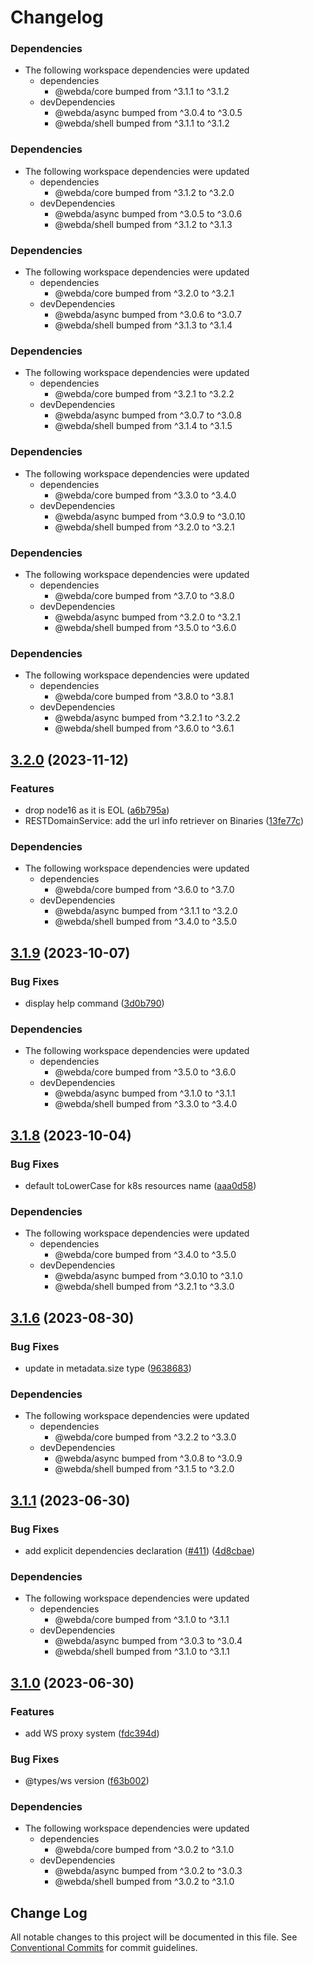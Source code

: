 # Changelog

### Dependencies

* The following workspace dependencies were updated
  * dependencies
    * @webda/core bumped from ^3.1.1 to ^3.1.2
  * devDependencies
    * @webda/async bumped from ^3.0.4 to ^3.0.5
    * @webda/shell bumped from ^3.1.1 to ^3.1.2

### Dependencies

* The following workspace dependencies were updated
  * dependencies
    * @webda/core bumped from ^3.1.2 to ^3.2.0
  * devDependencies
    * @webda/async bumped from ^3.0.5 to ^3.0.6
    * @webda/shell bumped from ^3.1.2 to ^3.1.3

### Dependencies

* The following workspace dependencies were updated
  * dependencies
    * @webda/core bumped from ^3.2.0 to ^3.2.1
  * devDependencies
    * @webda/async bumped from ^3.0.6 to ^3.0.7
    * @webda/shell bumped from ^3.1.3 to ^3.1.4

### Dependencies

* The following workspace dependencies were updated
  * dependencies
    * @webda/core bumped from ^3.2.1 to ^3.2.2
  * devDependencies
    * @webda/async bumped from ^3.0.7 to ^3.0.8
    * @webda/shell bumped from ^3.1.4 to ^3.1.5

### Dependencies

* The following workspace dependencies were updated
  * dependencies
    * @webda/core bumped from ^3.3.0 to ^3.4.0
  * devDependencies
    * @webda/async bumped from ^3.0.9 to ^3.0.10
    * @webda/shell bumped from ^3.2.0 to ^3.2.1

### Dependencies

* The following workspace dependencies were updated
  * dependencies
    * @webda/core bumped from ^3.7.0 to ^3.8.0
  * devDependencies
    * @webda/async bumped from ^3.2.0 to ^3.2.1
    * @webda/shell bumped from ^3.5.0 to ^3.6.0

### Dependencies

* The following workspace dependencies were updated
  * dependencies
    * @webda/core bumped from ^3.8.0 to ^3.8.1
  * devDependencies
    * @webda/async bumped from ^3.2.1 to ^3.2.2
    * @webda/shell bumped from ^3.6.0 to ^3.6.1

## [3.2.0](https://github.com/loopingz/webda.io/compare/gcp-v3.1.9...gcp-v3.2.0) (2023-11-12)


### Features

* drop node16 as it is EOL ([a6b795a](https://github.com/loopingz/webda.io/commit/a6b795a76e5089a0cf81269c49e00131bc17c1a9))
* RESTDomainService: add the url info retriever on Binaries ([13fe77c](https://github.com/loopingz/webda.io/commit/13fe77ccd0082432ea79ec9b7c32ac261cebeb01))


### Dependencies

* The following workspace dependencies were updated
  * dependencies
    * @webda/core bumped from ^3.6.0 to ^3.7.0
  * devDependencies
    * @webda/async bumped from ^3.1.1 to ^3.2.0
    * @webda/shell bumped from ^3.4.0 to ^3.5.0

## [3.1.9](https://github.com/loopingz/webda.io/compare/gcp-v3.1.8...gcp-v3.1.9) (2023-10-07)


### Bug Fixes

* display help command ([3d0b790](https://github.com/loopingz/webda.io/commit/3d0b79090f1fc23e3d02a7e7b0c3ce023f85f586))


### Dependencies

* The following workspace dependencies were updated
  * dependencies
    * @webda/core bumped from ^3.5.0 to ^3.6.0
  * devDependencies
    * @webda/async bumped from ^3.1.0 to ^3.1.1
    * @webda/shell bumped from ^3.3.0 to ^3.4.0

## [3.1.8](https://github.com/loopingz/webda.io/compare/gcp-v3.1.7...gcp-v3.1.8) (2023-10-04)


### Bug Fixes

* default toLowerCase for k8s resources name ([aaa0d58](https://github.com/loopingz/webda.io/commit/aaa0d5844f12532d2eb3a5813968a730deb4d4d0))


### Dependencies

* The following workspace dependencies were updated
  * dependencies
    * @webda/core bumped from ^3.4.0 to ^3.5.0
  * devDependencies
    * @webda/async bumped from ^3.0.10 to ^3.1.0
    * @webda/shell bumped from ^3.2.1 to ^3.3.0

## [3.1.6](https://github.com/loopingz/webda.io/compare/gcp-v3.1.5...gcp-v3.1.6) (2023-08-30)


### Bug Fixes

* update in metadata.size type ([9638683](https://github.com/loopingz/webda.io/commit/9638683d18a642474d14a51ec3bab3a2ba7efeb3))


### Dependencies

* The following workspace dependencies were updated
  * dependencies
    * @webda/core bumped from ^3.2.2 to ^3.3.0
  * devDependencies
    * @webda/async bumped from ^3.0.8 to ^3.0.9
    * @webda/shell bumped from ^3.1.5 to ^3.2.0

## [3.1.1](https://github.com/loopingz/webda.io/compare/gcp-v3.1.0...gcp-v3.1.1) (2023-06-30)


### Bug Fixes

* add explicit dependencies declaration ([#411](https://github.com/loopingz/webda.io/issues/411)) ([4d8cbae](https://github.com/loopingz/webda.io/commit/4d8cbae4d6d31b62df98832591bc97ca77ae6a69))


### Dependencies

* The following workspace dependencies were updated
  * dependencies
    * @webda/core bumped from ^3.1.0 to ^3.1.1
  * devDependencies
    * @webda/async bumped from ^3.0.3 to ^3.0.4
    * @webda/shell bumped from ^3.1.0 to ^3.1.1

## [3.1.0](https://github.com/loopingz/webda.io/compare/gcp-v3.0.2...gcp-v3.1.0) (2023-06-30)


### Features

* add WS proxy system ([fdc394d](https://github.com/loopingz/webda.io/commit/fdc394de666d74e9130d29fb6d4ddd67b650430f))


### Bug Fixes

* @types/ws version ([f63b002](https://github.com/loopingz/webda.io/commit/f63b0025b72f96f4282fbd30232f02164134ed5e))


### Dependencies

* The following workspace dependencies were updated
  * dependencies
    * @webda/core bumped from ^3.0.2 to ^3.1.0
  * devDependencies
    * @webda/async bumped from ^3.0.2 to ^3.0.3
    * @webda/shell bumped from ^3.0.2 to ^3.1.0

## Change Log

All notable changes to this project will be documented in this file.
See [Conventional Commits](https://conventionalcommits.org) for commit guidelines.
